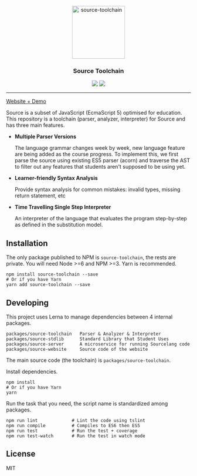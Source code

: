 <p align="center">
  <a href="https://evansb.github.io/source-toolchain/">
    <img alt="source-toolchain" src="https://evansb.github.io/source-toolchain/logo.png" width="144">
  </a>
</p>

<h3 align="center">
  Source Toolchain
</h3>

<p align="center">
  <a href="https://travis-ci.org/evansb/source-toolchain"><img src="https://travis-ci.org/evansb/source-toolchain.svg?branch=master"></a>
  <a href="https://coveralls.io/github/evansb/source-toolchain"><img src="https://coveralls.io/repos/github/evansb/source-toolchain/badge.svg"></a>
</p>

<hr />

[Website + Demo](https://evansb.github.io/source-toolchain)

Source is a subset of JavaScript (EcmaScript 5) optimised for education.
This repository is a toolchain (parser, analyzer, interpreter) for Source
and has three main features.

  - **Multiple Parser Versions**

    The language grammar changes week by week, new language feature are being added as
    the course progress.
    To implement this, we first parse the source using existing ES5 parser (acorn)
    and traverse the AST to filter out any features that students aren't supposed
    to be using yet.

  - **Learner-friendly Syntax Analysis**

    Provide syntax analysis for common mistakes: invalid types, missing return
    statement, etc

  - **Time Travelling Single Step Interpreter**

    An interpreter of the language that evaluates the program step-by-step
    as defined in the substitution model.

## Installation

The only package published to NPM is `source-toolchain`, the rests are private.
You will need Node >=6 and NPM >=3. Yarn is recommended.

```
npm install source-toolchain --save
# Or if you have Yarn
yarn add source-toolchain --save
```

## Developing

This project uses Lerna to manage dependencies between 4 internal packages.

```
packages/source-toolchain   Parser & Analyzer & Interpreter
packages/source-stdlib      Standard Library that Student Uses
packages/source-server      A microservice for running Sourcelang code
packages/source-website     Source code of the website
```

The main source code (the toolchain) is `packages/source-toolchain`.

Install dependencies.
```
npm install 
# Or if you have Yarn
yarn 
```

Run the task that you need, the script name is standardized among
packages.

```
npm run lint             # Lint the code using tslint
npm run compile          # Compiles to ES6 then ES5
npm run test             # Run the test + coverage
npm run test-watch       # Run the test in watch mode
```

## License
MIT
